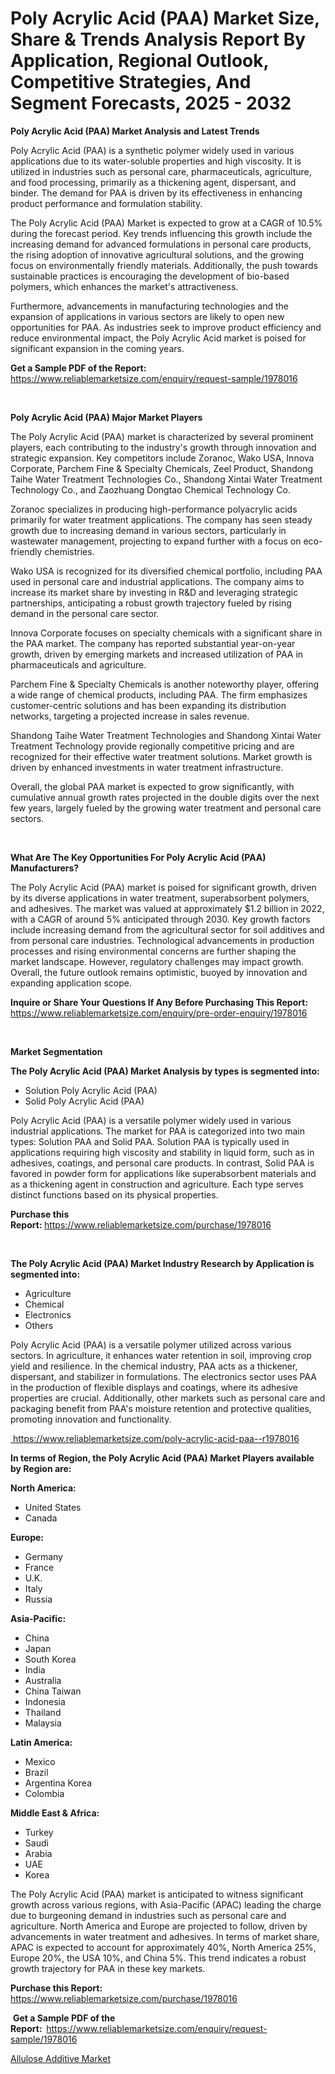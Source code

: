 <p><h1>Poly Acrylic Acid (PAA) Market Size, Share & Trends Analysis Report By Application, Regional Outlook, Competitive Strategies, And Segment Forecasts, 2025 - 2032</h1></p><p><strong>Poly Acrylic Acid (PAA) Market Analysis and Latest Trends</strong></p>
<p><p>Poly Acrylic Acid (PAA) is a synthetic polymer widely used in various applications due to its water-soluble properties and high viscosity. It is utilized in industries such as personal care, pharmaceuticals, agriculture, and food processing, primarily as a thickening agent, dispersant, and binder. The demand for PAA is driven by its effectiveness in enhancing product performance and formulation stability.</p><p>The Poly Acrylic Acid (PAA) Market is expected to grow at a CAGR of 10.5% during the forecast period. Key trends influencing this growth include the increasing demand for advanced formulations in personal care products, the rising adoption of innovative agricultural solutions, and the growing focus on environmentally friendly materials. Additionally, the push towards sustainable practices is encouraging the development of bio-based polymers, which enhances the market's attractiveness. </p><p>Furthermore, advancements in manufacturing technologies and the expansion of applications in various sectors are likely to open new opportunities for PAA. As industries seek to improve product efficiency and reduce environmental impact, the Poly Acrylic Acid market is poised for significant expansion in the coming years.</p></p>
<p><strong>Get a Sample PDF of the Report:&nbsp;</strong> <a href="https://www.reliablemarketsize.com/enquiry/request-sample/1978016?utm_campaign=3555&utm_medium=2&utm_source=Github&utm_content=ia&utm_term=03042025&utm_id=poly-acrylic-acid-paa">https://www.reliablemarketsize.com/enquiry/request-sample/1978016</a></p>
<p>&nbsp;</p>
<p><strong>Poly Acrylic Acid (PAA) Major Market Players</strong></p>
<p><p>The Poly Acrylic Acid (PAA) market is characterized by several prominent players, each contributing to the industry's growth through innovation and strategic expansion. Key competitors include Zoranoc, Wako USA, Innova Corporate, Parchem Fine & Specialty Chemicals, Zeel Product, Shandong Taihe Water Treatment Technologies Co., Shandong Xintai Water Treatment Technology Co., and Zaozhuang Dongtao Chemical Technology Co.</p><p>Zoranoc specializes in producing high-performance polyacrylic acids primarily for water treatment applications. The company has seen steady growth due to increasing demand in various sectors, particularly in wastewater management, projecting to expand further with a focus on eco-friendly chemistries.</p><p>Wako USA is recognized for its diversified chemical portfolio, including PAA used in personal care and industrial applications. The company aims to increase its market share by investing in R&D and leveraging strategic partnerships, anticipating a robust growth trajectory fueled by rising demand in the personal care sector.</p><p>Innova Corporate focuses on specialty chemicals with a significant share in the PAA market. The company has reported substantial year-on-year growth, driven by emerging markets and increased utilization of PAA in pharmaceuticals and agriculture.</p><p>Parchem Fine & Specialty Chemicals is another noteworthy player, offering a wide range of chemical products, including PAA. The firm emphasizes customer-centric solutions and has been expanding its distribution networks, targeting a projected increase in sales revenue.</p><p>Shandong Taihe Water Treatment Technologies and Shandong Xintai Water Treatment Technology provide regionally competitive pricing and are recognized for their effective water treatment solutions. Market growth is driven by enhanced investments in water treatment infrastructure.</p><p>Overall, the global PAA market is expected to grow significantly, with cumulative annual growth rates projected in the double digits over the next few years, largely fueled by the growing water treatment and personal care sectors.</p></p>
<p>&nbsp;</p>
<p><strong>What Are The Key Opportunities For Poly Acrylic Acid (PAA) Manufacturers?</strong></p>
<p><p>The Poly Acrylic Acid (PAA) market is poised for significant growth, driven by its diverse applications in water treatment, superabsorbent polymers, and adhesives. The market was valued at approximately $1.2 billion in 2022, with a CAGR of around 5% anticipated through 2030. Key growth factors include increasing demand from the agricultural sector for soil additives and from personal care industries. Technological advancements in production processes and rising environmental concerns are further shaping the market landscape. However, regulatory challenges may impact growth. Overall, the future outlook remains optimistic, buoyed by innovation and expanding application scope.</p></p>
<p><strong>Inquire or Share Your Questions If Any Before Purchasing This Report:</strong> <a href="https://www.reliablemarketsize.com/enquiry/pre-order-enquiry/1978016?utm_campaign=3555&utm_medium=2&utm_source=Github&utm_content=ia&utm_term=03042025&utm_id=poly-acrylic-acid-paa">https://www.reliablemarketsize.com/enquiry/pre-order-enquiry/1978016</a></p>
<p>&nbsp;</p>
<p><strong>Market Segmentation</strong></p>
<p><strong>The Poly Acrylic Acid (PAA) Market Analysis by types is segmented into:</strong></p>
<p><ul><li>Solution Poly Acrylic Acid (PAA)</li><li>Solid Poly Acrylic Acid (PAA)</li></ul></p>
<p><p>Poly Acrylic Acid (PAA) is a versatile polymer widely used in various industrial applications. The market for PAA is categorized into two main types: Solution PAA and Solid PAA. Solution PAA is typically used in applications requiring high viscosity and stability in liquid form, such as in adhesives, coatings, and personal care products. In contrast, Solid PAA is favored in powder form for applications like superabsorbent materials and as a thickening agent in construction and agriculture. Each type serves distinct functions based on its physical properties.</p></p>
<p><strong>Purchase this Report:&nbsp;</strong><a href="https://www.reliablemarketsize.com/purchase/1978016?utm_campaign=3555&utm_medium=2&utm_source=Github&utm_content=ia&utm_term=03042025&utm_id=poly-acrylic-acid-paa">https://www.reliablemarketsize.com/purchase/1978016</a></p>
<p>&nbsp;</p>
<p><strong>The Poly Acrylic Acid (PAA) Market Industry Research by Application is segmented into:</strong></p>
<p><ul><li>Agriculture</li><li>Chemical</li><li>Electronics</li><li>Others</li></ul></p>
<p><p>Poly Acrylic Acid (PAA) is a versatile polymer utilized across various sectors. In agriculture, it enhances water retention in soil, improving crop yield and resilience. In the chemical industry, PAA acts as a thickener, dispersant, and stabilizer in formulations. The electronics sector uses PAA in the production of flexible displays and coatings, where its adhesive properties are crucial. Additionally, other markets such as personal care and packaging benefit from PAA's moisture retention and protective qualities, promoting innovation and functionality.</p></p>
<p><a href="https://www.reliablemarketsize.com/poly-acrylic-acid-paa--r1978016?utm_campaign=3555&utm_medium=2&utm_source=Github&utm_content=ia&utm_term=03042025&utm_id=poly-acrylic-acid-paa">&nbsp;https://www.reliablemarketsize.com/poly-acrylic-acid-paa--r1978016</a></p>
<p><strong>In terms of Region, the Poly Acrylic Acid (PAA) Market Players available by Region are:</strong></p>
<p>
    <p> <strong> North America: </strong>
        <ul>
            <li>United States</li>
            <li>Canada</li>
        </ul>
        </p> 
    <p> <strong> Europe: </strong>
        <ul>
            <li>Germany</li>
            <li>France</li>
            <li>U.K.</li>
            <li>Italy</li>
            <li>Russia</li>
        </ul>
        </p> 
    <p> <strong> Asia-Pacific: </strong>
        <ul>
            <li>China</li>
            <li>Japan</li>
            <li>South Korea</li>
            <li>India</li>
            <li>Australia</li>
            <li>China Taiwan</li>
            <li>Indonesia</li>
            <li>Thailand</li>
            <li>Malaysia</li>
        </ul>
        </p> 
    <p> <strong> Latin America: </strong>
        <ul>
            <li>Mexico</li>
            <li>Brazil</li>
            <li>Argentina Korea</li>
            <li>Colombia</li>
        </ul>
        </p> 
    <p> <strong> Middle East & Africa: </strong>
        <ul>
            <li>Turkey</li>
            <li>Saudi</li>
            <li>Arabia</li>
            <li>UAE</li>
            <li>Korea</li>
        </ul>
    </p>
    </p>
<p><p>The Poly Acrylic Acid (PAA) market is anticipated to witness significant growth across various regions, with Asia-Pacific (APAC) leading the charge due to burgeoning demand in industries such as personal care and agriculture. North America and Europe are projected to follow, driven by advancements in water treatment and adhesives. In terms of market share, APAC is expected to account for approximately 40%, North America 25%, Europe 20%, the USA 10%, and China 5%. This trend indicates a robust growth trajectory for PAA in these key markets.</p></p>
<p><strong>Purchase this Report: </strong><a href="https://www.reliablemarketsize.com/purchase/1978016?utm_campaign=3555&utm_medium=2&utm_source=Github&utm_content=ia&utm_term=03042025&utm_id=poly-acrylic-acid-paa">https://www.reliablemarketsize.com/purchase/1978016</a></p>
<p>&nbsp;<strong>Get a Sample PDF of the Report:&nbsp;&nbsp;</strong><a href="https://www.reliablemarketsize.com/enquiry/request-sample/1978016?utm_campaign=3555&utm_medium=2&utm_source=Github&utm_content=ia&utm_term=03042025&utm_id=poly-acrylic-acid-paa">https://www.reliablemarketsize.com/enquiry/request-sample/1978016</a></p>
<p><strong></strong></p>
<p><p><a href="https://github.com/pomasifilo/Market-Research-Report-List-1/blob/main/allulose-additive-market.md?utm_campaign=3555&utm_medium=2&utm_source=Github&utm_content=ia&utm_term=03042025&utm_id=poly-acrylic-acid-paa">Allulose Additive Market</a></p></p>